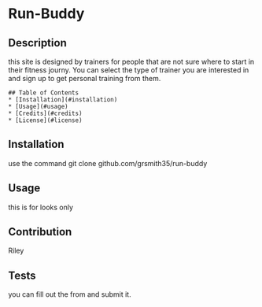 
# Run-Buddy
## Description
this site is designed by trainers for people that are not sure where to start in their fitness journy. You can select the type of trainer you are interested in and sign up to get personal training from them. 

    ## Table of Contents
    * [Installation](#installation)
    * [Usage](#usage)
    * [Credits](#credits)
    * [License](#license)
    
## Installation
use the command git clone github.com/grsmith35/run-buddy
## Usage
this is for looks only
## Contribution
Riley
## Tests
you can fill out the from and submit it.
    